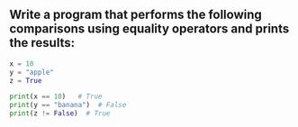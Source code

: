 ## Write a program that performs the following comparisons using equality operators and prints the results:

```py
x = 10
y = "apple"
z = True

print(x == 10)   # True
print(y == "banana")  # False
print(z != False)  # True
```
